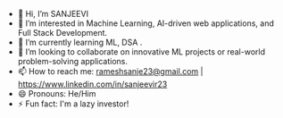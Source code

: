 - 👋 Hi, I’m SANJEEVI
- 👀 I’m interested in Machine Learning, AI-driven web applications, and Full Stack Development.
- 🌱 I’m currently learning ML, DSA .
- 💞️ I’m looking to collaborate on innovative ML projects or real-world problem-solving applications.
- 📫 How to reach me: rameshsanje23@gmail.com | https://www.linkedin.com/in/sanjeevir23
- 😄 Pronouns: He/Him
- ⚡ Fun fact: I'm a lazy investor!
